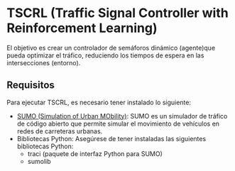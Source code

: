 # TSCRL (Traffic Signal Controller with Reinforcement Learning)


El objetivo es crear un controlador de semáforos dinámico (agente)que pueda optimizar el tráfico, reduciendo los tiempos de espera en las intersecciones (entorno).

## Requisitos

Para ejecutar TSCRL, es necesario tener instalado lo siguiente:

- [SUMO (Simulation of Urban MObility)](https://sumo.dlr.de/docs/Downloads.php): SUMO es un simulador de tráfico de código abierto que permite simular el movimiento de vehículos en redes de carreteras urbanas.
- Bibliotecas Python: Asegúrese de tener instaladas las siguientes bibliotecas Python:
  - traci (paquete de interfaz Python para SUMO)
  - sumolib
